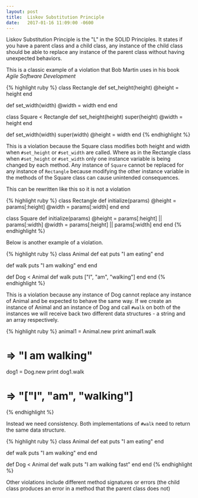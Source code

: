 ```yaml
---
layout: post
title:  Liskov Substitution Principle
date:   2017-01-16 11:09:00 -0600
---
```


Liskov Substitution Principle is the "L" in the SOLID Principles. It states if you have a parent class and a child class, any instance of the child class should be able to replace any instance of the parent class without having unexpected behaviors.

This is a classic example of a violation that Bob Martin uses in his book *Agile Software Development*

{% highlight ruby %}
class Rectangle
  def set_height(height)
    @height = height 
  end

  def set_width(width)
    @width = width
  end
end

class Square < Rectangle
  def set_height(height)
    super(height)
    @width = height
  end
  
  def set_width(width)
    super(width)
    @height = width
end
{% endhighlight %}

This is a violation because the Square class modifies both height and width when  `#set_height` or `#set_width` are called. Where as in the Rectangle class when `#set_height` or `#set_width` only one instance variable is being changed by each method. Any instance of `Square` cannot be replaced for any instance of `Rectangle` because modifying the other instance variable in the methods of the Square class can cause unintended consequences. 

This can be rewritten like this so it is not a violation

{% highlight ruby %}
class Rectangle
  def initialize(params)
    @height = params[:height]
    @width = params[:width]
  end
end

class Square
  def initialize(params)
    @height = params[:height] || params[:width]
    @width = params[:height] || params[:width]
  end
end
{% endhighlight %}


Below is another example of a violation. 

{% highlight ruby %}
class Animal 
  def eat 
    puts "I am eating"
  end
  
  def walk
    puts "I am walking"
  end
end

def Dog < Animal
  def walk
    puts ["I", "am", "walking"]
  end
end
{% endhighlight %}

This is a violation because any instance of Dog cannot replace any instance of Animal and be expected to behave the same way. If we create an instance of Animal and an instance of Dog and call `#walk` on both of the instances we will receive back two different data structures - a string and an array respectively. 

{% highlight ruby %}
animal1 = Animal.new
print animal1.walk
# => "I am walking"
dog1 = Dog.new
print dog1.walk
# => "["I", "am", "walking"]
{% endhighlight %}

Instead we need consistency. Both implementations of `#walk` need to return the same data structure. 

{% highlight ruby %}
class Animal 
  def eat 
    puts "I am eating"
  end
  
  def walk
    puts "I am walking"
  end
end

def Dog < Animal
  def walk
    puts "I am walking fast"
  end
end
{% endhighlight %}


Other violations include different method signatures or errors (the child class produces an error in a method that the parent class does not)
